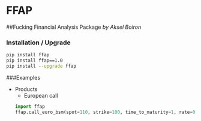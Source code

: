 # FFAP
##Fucking Financial Analysis Package
*by Aksel Boiron*

### Installation / Upgrade
```cmd
pip install ffap
pip install ffap==1.0
pip install --upgrade ffap
```

###Examples
* Products
    * European call
    ```python
  import ffap
  ffap.call_euro_bsm(spot=110, strike=100, time_to_maturity=1, rate=0.1, vol=0.2)
    ```